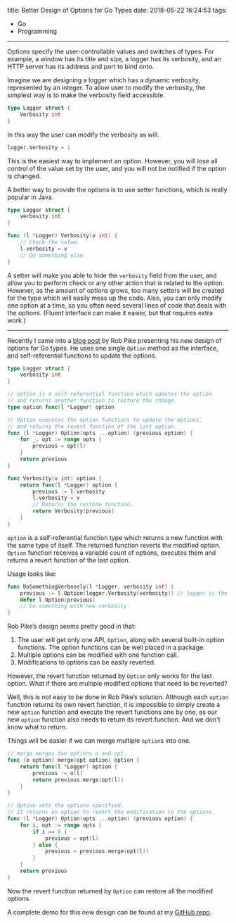 title: Better Design of Options for Go Types
date: 2018-05-22 16:24:53
tags:
- Go
- Programming
---
Options specify the user-controllable values and switches of types. For example, a window has its title and size, a logger has its verbosity, and an HTTP server has its address and port to bind onto.

Imagine we are designing a logger which has a dynamic verbosity, represented by an integer. To allow user to modify the verbosity, the simplest way is to make the verbosity field accessible.

```go
type Logger struct {
    Verbosity int
}
```

In this way the user can modify the verbosity as will.

```go
logger.Verbosity = 1
```

This is the easiest way to implement an option. However, you will lose all control of the value set by the user, and you will not be notified if the option is changed.

A better way to provide the options is to use setter functions, which is really popular in Java.

```go
type Logger struct {
    verbosity int
}

func (l *Logger) Verbosity(v int) {
    // Check the value.
    l.verbosity = v
    // Do something else.
}
```

A setter will make you able to hide the `verbosity` field from the user, and allow you to perform check or any other action that is related to the option. However, as the amount of options grows, too many setters will be created for the type which will easily mess up the code. Also, you can only modify one option at a time, so you often need several lines of code that deals with the options. (Fluent interface can make it easier, but that requires extra work.)

- - -

Recently I came into a [blog post](https://commandcenter.blogspot.com/2014/01/self-referential-functions-and-design.html) by Rob Pike presenting his new design of options for Go types. He uses one single `Option` method as the interface, and self-referential functions to update the options.

```go
type Logger struct {
    verbosity int
}

// option is a self-referential function which updates the option
// and returns another function to restore the change.
type option func(l *Logger) option

// Option executes the option functions to update the options,
// and returns the revert function of the last option.
func (l *Logger) Option(opts ...option) (previous option) {
    for _, opt := range opts {
        previous = opt(l)
    }
    return previous
}

func Verbosity(v int) option {
    return func(l *Logger) option {
        previous := l.verbosity
        l.verbosity = v
        // Returns the restore function.
        return Verbosity(previous)
    }
}
```

`option` is a self-referential function type which returns a new function with the same type of itself. The returned function reverts the modified option. `Option` function receives a variable count of options, executes them and returns a revert function of the last option.

Usage looks like:

```go
func DoSomethingVerbosely(l *Logger, verbosity int) {
    previous := l.Option(logger.Verbosity(verbosity)) // logger is the package name
    defer l.Option(previous)
    // Do something with new verbosity.
}
```

Rob Pike’s design seems pretty good in that:

1. The user will get only one API, `Option`, along with several built-in option functions. The option functions can be well placed in a package.
2. Multiple options can be modified with one function call.
3. Modifications to options can be easily reverted.

However, the revert function returned by `Option` only works for the last option. What if there are multiple modified options that need to be reverted?

Well, this is not easy to be done in Rob Pike’s solution. Although each `option` function returns its own revert function, it is impossible to simply create a new `option` function and execute the revert functions one by one, as our new `option` function also needs to return its revert function. And we don't know what to return.

Things will be easier if we can merge multiple `option`s into one.

```go
// merge merges two options o and opt.
func (o option) merge(opt option) option {
    return func(l *Logger) option {
        previous := o(l)
        return previous.merge(opt(l))
    }
}

// Option sets the options specified.
// It returns an option to revert the modification to the options.
func (l *Logger) Option(opts ...option) (previous option) {
    for i, opt := range opts {
        if i == 0 {
            previous = opt(l)
        } else {
            previous = previous.merge(opt(l))
        }
    }
    return previous
}
```

Now the revert function returned by `Option` can restore all the modified options.

A complete demo for this new design can be found at my [GitHub repo](https://github.com/beta/go-better-options).